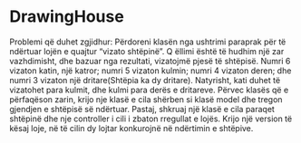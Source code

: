 # DrawingHouse
Problemi që duhet zgjidhur:
Përdoreni klasën nga ushtrimi paraprak për të ndërtuar lojën e quajtur “vizato shtëpinë”. Q
ëllimi është të hudhim një zar vazhdimisht, dhe bazuar nga rezultati, vizatojmë pjesë të shtëpisë. 
Numri 6 vizaton katin, një katror; numri 5 vizaton kulmin; numri 4 vizaton deren; dhe numri 3 vizaton një dritare(Shtëpia ka dy dritare).
Natyrisht, kati duhet të vizatohet para kulmit, dhe kulmi para derës e dritareve.
Përvec klasës që e përfaqëson zarin, krijo nje klasë e cila shërben si klasë model dhe tregon gjendjen e shtëpisë së ndërtuar.
Pastaj, shkruaj një klasë e cila paraqet shtëpinë dhe nje controller i cili i zbaton rregullat e lojës. 
Krijo një version të kësaj loje, në të cilin dy lojtar konkurojnë në ndërtimin e shtëpive.

